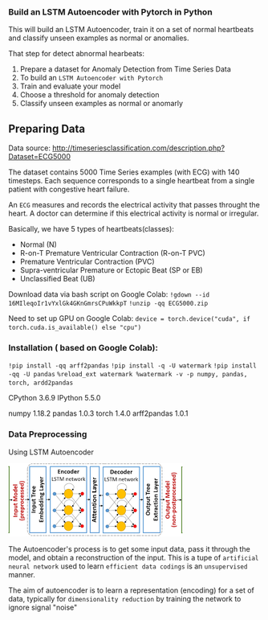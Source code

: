### Build an LSTM Autoencoder with Pytorch in Python

This will build an LSTM Autoencoder, train it on a set of normal heartbeats and classify unseen examples as normal or anomalies.

That step for detect abnormal hearbeats:
1. Prepare a dataset for Anomaly Detection from Time Series Data
2. To build an `LSTM Autoencoder with Pytorch`
3. Train and evaluate your model
4. Choose a threshold for anomaly detection
5. Classify unseen examples as normal or anomarly

## Preparing Data
Data source: http://timeseriesclassification.com/description.php?Dataset=ECG5000

The dataset contains 5000 Time Series examples (with ECG)
with 140 timesteps. Each sequence corresponds to a single heartbeat from a single patient with congestive heart failure.

An `ECG` measures and records the electrical activity that passes throught the heart. A doctor can determine if this electrical activity is normal or irregular.

Basically, we have 5 types of heartbeats(classes):
* Normal (N)
* R-on-T Premature Ventricular Contraction (R-on-T PVC)
* Premature Ventricular Contraction (PVC)
* Supra-ventricular Premature or Ectopic Beat (SP or EB)
* Unclassified Beat (UB)

Download data via bash script on Google Colab:
`!gdown --id 16MIleqoIr1vYxlGk4GKnGmrsCPuWkkpT`
`!unzip -qq ECG5000.zip`

Need to set up GPU on Google Colab:
`device = torch.device("cuda", if torch.cuda.is_available() else "cpu")`

### Installation ( based on Google Colab):

`!pip install -qq arff2pandas`
`!pip install -q -U watermark`
`!pip install -qq -U pandas`
`%reload_ext watermark
  %watermark -v -p numpy, pandas, torch, ardd2pandas`
  
  CPython 3.6.9
  IPython 5.5.0
  
  numpy 1.18.2
  pandas 1.0.3
  torch 1.4.0
  arff2pandas 1.0.1
  
### Data Preprocessing 

Using LSTM Autoencoder


![img_011](download.png)
 
 
The Autoencoder's process is to get some input data, pass it through the model, and obtain a reconstruction of the input. This is a tupe of `artificial neural network` used to learn `efficient data codings` is an `unsupervised` manner.

The aim of autoencoder is to learn a representation (encoding) for a set of data, typically for `dimensionality reduction` by training the network to ignore signal "noise"
  
  
  




